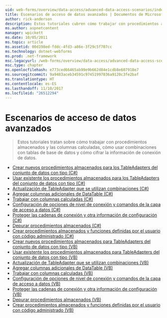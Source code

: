 ```yaml
---
uid: web-forms/overview/data-access/advanced-data-access-scenarios/index
title: Escenarios de acceso de datos avanzados | Documentos de Microsoft
author: rick-anderson
description: Estos tutoriales cubren cómo trabajar con procedimientos almacenados y las columnas calculadas, cómo usar combinaciones con tablas de base de datos y cómo cifrar información de conexión de datos...
ms.author: aspnetcontent
manager: wpickett
ms.date: 10/05/2011
ms.topic: article
ms.assetid: 00d198ed-fddc-4fd3-a86e-3f29c5f707cc
ms.technology: dotnet-webforms
ms.prod: .net-framework
msc.legacyurl: /web-forms/overview/data-access/advanced-data-access-scenarios
msc.type: chapter
ms.openlocfilehash: e773ced66465ab99e9b662d84e1cdb8e607918e7
ms.sourcegitcommit: 9a9483aceb34591c97451997036a9120c3fe2baf
ms.translationtype: HT
ms.contentlocale: es-ES
ms.lasthandoff: 11/10/2017
ms.locfileid: "26512294"
---
```

<a name="advanced-data-access-scenarios"></a>Escenarios de acceso de datos avanzados
====================
> Estos tutoriales tratan sobre cómo trabajar con procedimientos almacenados y las columnas calculadas, cómo usar combinaciones con tablas de base de datos y cómo cifrar la información de conexión de datos.


- [Crear nuevos procedimientos almacenados para los TableAdapters del conjunto de datos con tipo (C#)](creating-new-stored-procedures-for-the-typed-dataset-s-tableadapters-cs.md)
- [Usar existente los procedimientos almacenados para los TableAdapters del conjunto de datos con tipo (C#)](using-existing-stored-procedures-for-the-typed-dataset-s-tableadapters-cs.md)
- [Actualización de TableAdapter que se utilizan combinaciones (C#)](updating-the-tableadapter-to-use-joins-cs.md)
- [Agregar columnas adicionales de DataTable (C#)](adding-additional-datatable-columns-cs.md)
- [Trabajar con columnas calculadas (C#)](working-with-computed-columns-cs.md)
- [Configuración de opciones de nivel de conexión y comandos de la capa de acceso a datos (C#)](configuring-the-data-access-layer-s-connection-and-command-level-settings-cs.md)
- [Proteger las cadenas de conexión y otra información de configuración (C#)](protecting-connection-strings-and-other-configuration-information-cs.md)
- [Depurar procedimientos almacenados (C#)](debugging-stored-procedures-cs.md)
- [Crear procedimientos almacenados y funciones definidas por el usuario con código administrado (C#)](creating-stored-procedures-and-user-defined-functions-with-managed-code-cs.md)
- [Crear nuevos procedimientos almacenados para TableAdapters del conjunto de datos con tipo (VB)](creating-new-stored-procedures-for-the-typed-dataset-s-tableadapters-vb.md)
- [Usar existente los procedimientos almacenados para TableAdapters del conjunto de datos con tipo (VB)](using-existing-stored-procedures-for-the-typed-dataset-s-tableadapters-vb.md)
- [Actualización de TableAdapter que se utilizan combinaciones (VB)](updating-the-tableadapter-to-use-joins-vb.md)
- [Agregar columnas adicionales de DataTable (VB)](adding-additional-datatable-columns-vb.md)
- [Trabajar con columnas calculadas (VB)](working-with-computed-columns-vb.md)
- [Configuración de opciones de nivel de conexión y comandos de la capa de acceso a datos (VB)](configuring-the-data-access-layer-s-connection-and-command-level-settings-vb.md)
- [Proteger las cadenas de conexión y otra información de configuración (VB)](protecting-connection-strings-and-other-configuration-information-vb.md)
- [Depurar procedimientos almacenados (VB)](debugging-stored-procedures-vb.md)
- [Crear procedimientos almacenados y funciones definidas por el usuario con código administrado (VB)](creating-stored-procedures-and-user-defined-functions-with-managed-code-vb.md)
